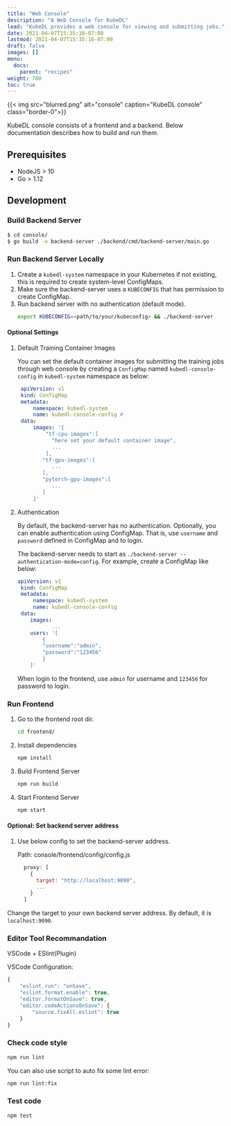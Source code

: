 ```yaml
---
title: "Web Console"
description: "A Web Console for KubeDL"
lead: "KubeDL provides a web console for viewing and submitting jobs."
date: 2021-04-07T15:35:16-07:00
lastmod: 2021-04-07T15:35:16-07:00
draft: false
images: []
menu:
  docs:
    parent: "recipes"
weight: 700
toc: true
---
```


{{< img src="blurred.png" alt="console" caption="KubeDL console" class="border-0">}}


KubeDL console consists of a frontend and a backend. Below documentation describes how to build and run them.

## Prerequisites

- NodeJS > 10
- Go > 1.12

## Development

### Build Backend Server
```bash
$ cd console/
$ go build -o backend-server ./backend/cmd/backend-server/main.go
```

### Run Backend Server Locally

1. Create a `kubedl-system` namespace in your Kubernetes if not existing, this is required to create system-level ConfigMaps.
2. Make sure the backend-server uses a `KUBECONFIG` that has permission to create ConfigMap.
2. Run backend server with no authentication (default mode).
    ```bash
    export KUBECONFIG=<path/to/your/kubeconfig> && ./backend-server
    ```

#### Optional Settings
1. Default Training Container Images

    You can set the default container images for submitting the training jobs through web console by creating a `ConfigMap`
    named `kubedl-console-config` in `kubedl-system` namespace as below:
    ``` yaml
     apiVersion: v1
     kind: ConfigMap
     metadata:
         namespace: kubedl-system
         name: kubedl-console-config #
     data:
         images: '{
             "tf-cpu-images":[
               "here set your default container image",
               ...
             ],
            "tf-gpu-images":[
               ...
            ],
            "pytorch-gpu-images":[
               ...
            ]
         }'
    ```

2. Authentication

    By default, the backend-server has no authentication.
    Optionally, you can enable authentication using ConfigMap. That is, use `username` and `password` defined in ConfigMap and to login.

    The backend-server needs to start as `./backend-server --authentication-mode=config`.
    For example, create a ConfigMap like below:

    ``` yaml
    apiVersion: v1
     kind: ConfigMap
     metadata:
         namespace: kubedl-system
         name: kubedl-console-config
     data:
        images:
               ...
        users: '[
            {
            "username":"admin",
            "password":"123456"
            }
        ]'
    ```
    When login to the frontend, use `admin` for username and `123456` for password to login.

### Run Frontend

1. Go to the frontend root dir.
    ```bash
    cd frontend/
    ```

2. Install dependencies
    ```bash
    npm install
    ```
3. Build Frontend Server
    ```bash
    npm run build
    ```
4. Start Frontend Server

    ```bash
    npm start
    ```

#### Optional: Set backend server address

1. Use below config to set the backend-server address.

    Path: console/frontend/config/config.js
    ```javascript
      proxy: [
        {
          target: "http://localhost:9090",
          ...
        }
      ]
    ```

Change the target to your own backend server address. By default, it is `localhost:9090`.



### Editor Tool Recommandation

VSCode + ESlint(Plugin)

VSCode Configuration:
```javascript
{
    "eslint.run": "onSave",
    "eslint.format.enable": true,
    "editor.formatOnSave": true,
    "editor.codeActionsOnSave": {
        "source.fixAll.eslint": true
    }
}
```

### Check code style

```bash
npm run lint
```

You can also use script to auto fix some lint error:

```bash
npm run lint:fix
```

### Test code

```bash
npm test
```

